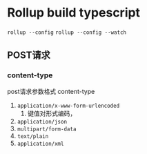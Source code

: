 # Rollup build typescript

`rollup --config`
`rollup --config --watch`


## POST请求
### content-type
post请求参数格式 content-type
1. `application/x-www-form-urlencoded`
   1. 键值对形式编码，
2. `application/json`
3. `multipart/form-data`
4. `text/plain`
5. `application/xml`